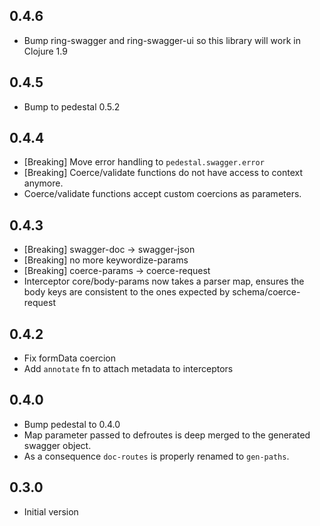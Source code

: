 ## 0.4.6
- Bump ring-swagger and ring-swagger-ui so this library will work in Clojure 1.9

## 0.4.5
- Bump to pedestal 0.5.2

## 0.4.4
- [Breaking] Move error handling to `pedestal.swagger.error`
- [Breaking] Coerce/validate functions do not have access to context anymore.
- Coerce/validate functions accept custom coercions as parameters.

## 0.4.3
- [Breaking] swagger-doc -> swagger-json
- [Breaking] no more keywordize-params
- [Breaking] coerce-params -> coerce-request
- Interceptor core/body-params now takes a parser map, ensures the body keys are consistent to the ones expected by schema/coerce-request

## 0.4.2
- Fix formData coercion
- Add `annotate` fn to attach metadata to interceptors

## 0.4.0
- Bump pedestal to 0.4.0
- Map parameter passed to defroutes is deep merged to the generated swagger object.
- As a consequence `doc-routes` is properly renamed to `gen-paths`.

## 0.3.0
- Initial version
